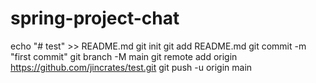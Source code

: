 # spring-project-chat

echo "# test" >> README.md
git init
git add README.md
git commit -m "first commit"
git branch -M main
git remote add origin https://github.com/jincrates/test.git
git push -u origin main
